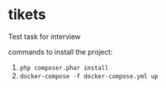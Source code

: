 # tikets
Test task for interview

commands to install the project:
1. `php composer.phar install`
2. `docker-compose -f docker-compose.yml up`
